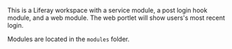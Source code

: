 This is a Liferay workspace with a service module, a post login hook module, and a web module. The web portlet will show users's most recent login.

Modules are located in the `modules` folder.